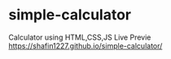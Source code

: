 # simple-calculator
Calculator using HTML,CSS,JS
Live Previe  https://shafin1227.github.io/simple-calculator/
